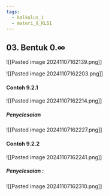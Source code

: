 ```yaml
---
tags:
  - kalkulus_1
  - materi_9_KLS1
---
```

## 03. Bentuk 0.∞

![[Pasted image 20241107162139.png]]

![[Pasted image 20241107162203.png]]


#### Contoh 9.2.1

![[Pasted image 20241107162214.png]]

##### Penyelesaian

![[Pasted image 20241107162227.png]]


#### Contoh 9.2.2

![[Pasted image 20241107162241.png]]

##### Penyelesaian :

![[Pasted image 20241107162310.png]]

